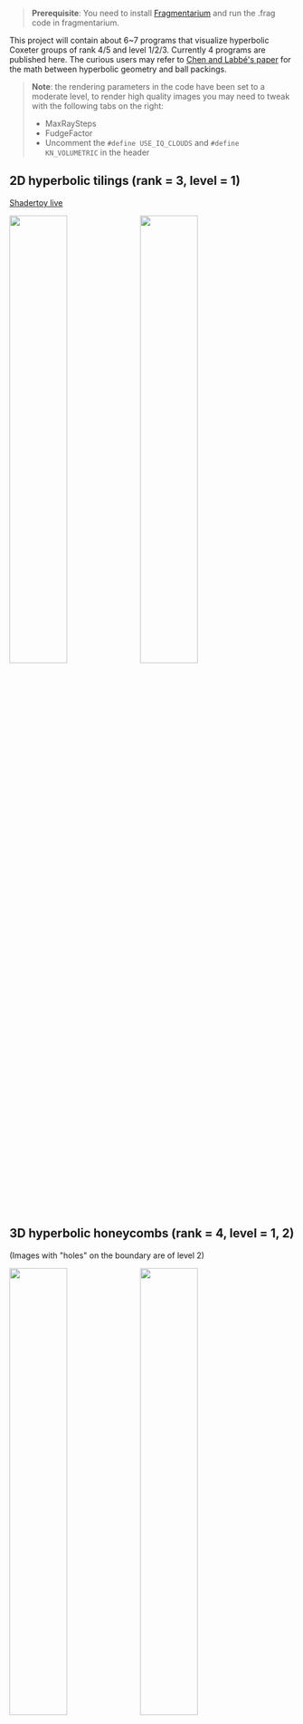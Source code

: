 > **Prerequisite**: You need to install [Fragmentarium](https://github.com/Syntopia/Fragmentarium) and run the .frag code in fragmentarium.

This project will contain about 6~7 programs that visualize hyperbolic Coxeter groups of rank 4/5 and level 1/2/3. Currently 4 programs are published here. The curious users may refer to [Chen and Labbé's paper](https://arxiv.org/abs/1310.8608) for the math between hyperbolic geometry and ball packings.

> **Note**: the rendering parameters in the code have been set to a moderate level, to render high quality images you may need to tweak with the following tabs on the right:
>
> + MaxRaySteps
> + FudgeFactor
> + Uncomment the `#define USE_IQ_CLOUDS` and `#define KN_VOLUMETRIC` in the header


## 2D hyperbolic tilings (rank = 3, level = 1)

[Shadertoy live](https://www.shadertoy.com/view/7dcXDB)

<img src="https://user-images.githubusercontent.com/23307174/137338871-2a885fe3-1574-4e76-a2f4-a118d06ab351.png" width="45%"></img> <img src="https://user-images.githubusercontent.com/23307174/137339107-a63d5ec2-20cb-4798-a58d-1cb094dbe47c.png" width="45%"></img> 

## 3D hyperbolic honeycombs (rank = 4, level = 1, 2)

(Images with "holes" on the boundary are of level 2)

<img src="https://user-images.githubusercontent.com/23307174/131051401-d97b7836-fd49-48b2-826a-7cec3d9e5977.png" width="45%"></img> <img src="https://user-images.githubusercontent.com/23307174/131051431-73d9a58c-4348-490c-bfb5-dcad80904b22.png" width="45%"></img> <img src="https://user-images.githubusercontent.com/23307174/131051442-8b0120cc-e9c0-4e4d-b0d1-f78b9617b091.png" width="45%"></img> <img src="https://user-images.githubusercontent.com/23307174/131051455-32b2f0fa-0ff2-4c8e-9abb-a17aa2087bf9.png" width="45%"></img> <img src="https://user-images.githubusercontent.com/23307174/131051476-43bc562e-6d26-4a16-a368-87157d2af8ab.png" width="45%"></img> <img src="https://user-images.githubusercontent.com/23307174/131051485-bdfc464b-fbc2-4844-be36-e91207c95ba7.png" width="45%"></img> <img src="https://user-images.githubusercontent.com/23307174/131051505-4654aa98-ae38-49f1-b397-d38ea8de602f.png" width="45%"></img> <img src="https://user-images.githubusercontent.com/23307174/131051509-2c29ca93-ff91-4a11-9aa5-5b7258b94e4e.png" width="45%"></img> <img src="https://user-images.githubusercontent.com/23307174/131051514-56d85ee1-f52e-455b-b6a9-02d710540f44.png" width="45%"></img> <img src="https://user-images.githubusercontent.com/23307174/131051519-2a5db2a2-af77-4b07-a4ea-b9b38c82fd6b.png" width="45%"></img> <img src="https://user-images.githubusercontent.com/23307174/131051528-5dfab8ad-cbd2-48a4-b114-b4e1bd195dfc.png" width="45%"></img> <img src="https://user-images.githubusercontent.com/23307174/131051669-17a7ee93-cc9b-44c0-b176-b603f9ab3404.png" width="45%"></img> <img src="https://user-images.githubusercontent.com/23307174/131051683-283114fd-87c9-4e04-a18e-16582015626e.png" width="45%"></img> <img src="https://user-images.githubusercontent.com/23307174/131051679-55074bf4-9945-464b-985b-c4be053c473c.png" width="45%"></img> <img src="https://user-images.githubusercontent.com/23307174/137326046-8a239cab-6760-4cfc-8ed7-67bf80b0ba67.png" width="45%"></img> 

## 2D circle packings (rank = 4, level = 2)

[Shadertoy live](https://www.shadertoy.com/view/WdGBz3)

<img src="https://user-images.githubusercontent.com/23307174/136644057-cf42394a-a407-4525-8b8f-e2678926458d.png" width="45%"></img> <img src="https://user-images.githubusercontent.com/23307174/136644066-60520470-9bc0-4e48-b7c8-dc32dad9b0c8.png" width="45%"></img> <img src="https://user-images.githubusercontent.com/23307174/136644075-e23ede99-e935-423c-a8ef-e980606b8a1e.png" width="45%"></img> <img src="https://user-images.githubusercontent.com/23307174/136644079-e3dd2b26-228d-41a5-93e6-f66e228a618d.png" width="45%"></img> <img src="https://user-images.githubusercontent.com/23307174/136644083-f671fc91-84ac-4d16-a235-095397e11266.png" width="45%"></img> <img src="https://user-images.githubusercontent.com/23307174/136644087-f3da996b-429e-4b31-9586-2deef957c25f.png" width="45%"></img> <img src="https://user-images.githubusercontent.com/23307174/136649503-9611cb87-bc68-4552-9bf6-6f9a71531029.png" width="45%"></img> <img src="https://user-images.githubusercontent.com/23307174/136649676-8a58050d-2312-4662-8f38-83d4469ddfe6.png" width="45%"></img> 

## 2D slices of 3D ball packings (rank = 5, level = 2)

[Shadertoy live](https://www.shadertoy.com/view/NdK3zy)

<img src="https://user-images.githubusercontent.com/23307174/134768877-17c234ac-9ca4-4db9-a8e0-1f10e25151eb.png" width="45%"></img> <img src="https://user-images.githubusercontent.com/23307174/134768882-6d7dba22-8dd6-4d36-a43d-cd7760876c1d.png" width="45%"></img> <img src="https://user-images.githubusercontent.com/23307174/134768887-690e9973-0ecb-4533-bce5-1bbd206fea62.png" width="45%"></img> <img src="https://user-images.githubusercontent.com/23307174/134768890-2b0ae7ab-608f-4c19-81bd-1eb7f48a5f38.png" width="45%"></img> <img src="https://user-images.githubusercontent.com/23307174/134768892-f49fc79a-bd8d-41ab-99ee-e2ce127a2541.png" width="45%"></img> <img src="https://user-images.githubusercontent.com/23307174/134768895-4dc758e7-155a-465e-a019-829e101a27da.png" width="45%"></img> <img src="https://user-images.githubusercontent.com/23307174/134768897-463a0959-1868-4c53-b71a-18a3679831cb.png" width="45%"></img> <img src="https://user-images.githubusercontent.com/23307174/134768900-52370daa-cf21-4fe5-b6c0-93798d240a10.png" width="45%"></img> <img src="https://user-images.githubusercontent.com/23307174/134841424-9f4bc005-9fc8-41b2-9df3-20408e66af78.png" width="45%"></img> <img src="https://user-images.githubusercontent.com/23307174/134841439-7e0bc918-cb34-4b53-912e-d62dd376fe8e.png" width="45%"></img> <img src="https://user-images.githubusercontent.com/23307174/134841448-44da62f3-59ae-4640-8688-6a00b33ae714.jpeg" width="45%"></img> <img src="https://user-images.githubusercontent.com/23307174/134841453-b158c1bb-06de-4e18-ae34-0739504b2d50.jpeg" width="45%"></img> 

## Fractals from 3D ball clusters (rank = 5, level = 3)

<img src="https://user-images.githubusercontent.com/23307174/134768380-4ac1abe1-fb39-4a16-8b4d-b4152ebb7c62.png" width="45%"></img> <img src="https://user-images.githubusercontent.com/23307174/134768398-c22017da-7aac-497a-8b76-7cdc1732ccd7.png" width="45%"></img> <img src="https://user-images.githubusercontent.com/23307174/134768414-3ec34c1f-2728-4570-8348-6e05d73bed8c.png" width="45%"></img> <img src="https://user-images.githubusercontent.com/23307174/134768433-92a87e12-32f2-4685-89a4-b0cc20d05e61.png" width="45%"></img> <img src="https://user-images.githubusercontent.com/23307174/134807646-1fa40b62-927e-479c-b9dd-dddcc9c6ad26.png" width="45%"></img> <img src="https://user-images.githubusercontent.com/23307174/134812638-1fa41d7f-cf64-4d7d-bab6-a0345e1cc74e.png" width="45%"></img> <img src="https://user-images.githubusercontent.com/23307174/134965720-617ca96c-8f5f-4977-a9c8-1f8282e0cea3.png" width="45%"></img> <img src="https://user-images.githubusercontent.com/23307174/134814347-eee983bf-9b46-4121-96a5-9dd1274baa0a.png" width="45%"></img> <img src="https://user-images.githubusercontent.com/23307174/137325726-f022570c-4d3d-4339-8356-bb05117c81a1.png" width="45%"></img>

# Authors

+ [Chen Hao](https://twitter.com/Chen_Hao)
+ [Zhao Liang](https://twitter.com/neozhaoliang)
+ [Abdelaziz Nait Merzouk](https://twitter.com/FfKnighty)
